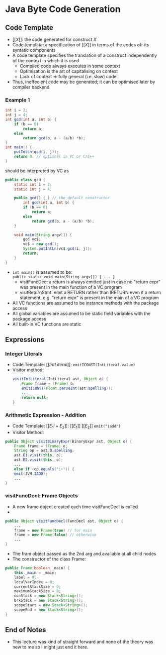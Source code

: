 # Java Byte Code Generation 

## Code Template
* $[[X]]:$ the code generated for construct $X$
* Code template: a specification of $[[X]]$ in terms of the codes ofr its syntatic components
* A code template specifies the translation of a construct independently of the context in which it is used
    * Compiled code always executes in some context
    * Optimisation is the art of capitalising on context
    * Lack of context => fully general (i.e. slow) code
* Thus, ineffecient code may be generated; it can be optimised later by compiler backend

### Example 1
```java
int i = 2;
int j = 4;
int gcd(int a, int b) {
    if (b == 0)
        return a;
    else
        return gcd(b, a - (a/b) *b);
}
int main() {
    putIntLn(gcd(i, j));
    return 0; // optional in VC or C/C++
}
```
should be interpreted by VC as
```java
public class gcd {
    static int i = 2;
    static int j = 4;

    public gcd() { } // the default constructor
        int gcd(int a, int b) {
        if (b == 0)
            return a;
        else
            return gcd(b, a - (a/b) *b);
    }

    void main(String argv[]) {
        gcd vc$;
        vc$ = new gcd();
        System.putIntLn(vc$.gcd(i, j));
        return;
    }
}
```

* `int main()` is assumed to be: \
    `public static void main(String argv[]) { ... }`
    * visitFuncDec: a return is always emitted just in case no "return expr" was present in the main function of a VC program
    * visitReturnStmt: emit a RETURN rather than IRETURN even if a return statement, e.g. "return expr" is present in the main of a VC program
* All VC functions are assumed to be instance methods with the package access
* All global variables are assumed to be static field variables with the package access
* All built-in VC functions are static

## Expressions

### Integer Literals
* Code Template: $[[IntLiteral]]:$ `emitICONST(IntLiteral.value)`
* Visitor method: 
    ```java
    visitIntLiteral(IntLiteral ast, Object o) {
        Frame frame = (Frame) o;
        emitICONST(Float.parseInt(ast.spelling));
        ...
        return null;
    }
    ```
### Arithmetic Expression - Addition
* Code Template:
$[[E_1 i + E_2]]:$ $[[E_1]]$ $[[E_2]]$  `emit("iadd")`
* Visitor Method:
```java
public Object visitBinaryExpr(BinaryExpr ast, Object o) {
    Frame frame = (Frame) o;
    String op = ast.O.spelling;
    ast.E1.visit(this, o);
    ast.E2.visit(this, o);
    ...
    else if (op.equals("i+")) {
    emit(JVM.IADD);
    ...
}
```

### visitFuncDecl: Frame Objects
* A new frame object created each time visitFuncDecl is called
* 
```java
public Object visitFuncDecl(FuncDecl ast, Object o) {
    ...
    frame = new Frame(true) // for main
    frame = new Frame(false) // otherwise
    ...
}
```
* The fram object passed as the 2nd arg and available at all child nodes
* The constructor of the class Frame:
```java
public Frame(boolean _main) {
    this._main = _main;
    label = 0;
    localVarIndex = 0;
    currentStackSize = 0;
    maximumStackSize = 0;
    conStack = new Stack<String>();
    brkStack = new Stack<String>();
    scopeStart = new Stack<String>();
    scopeEnd = new Stack<String>();
}
```

## End of Notes
* This lecture was kind of straight forward and none of the theory was new to me so I might just end it here.